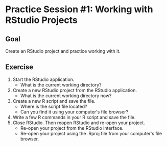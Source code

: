 # Practice Session #1: Working with RStudio Projects

## Goal

Create an RStudio project and practice working with it.

## Exercise

1. Start the RStudio application.
   * What is the current working directory?
1. Create a new RStudio project from the RStudio application.
   * What is the current working directory now?
2. Create a new R script and save the file.
   * Where is the script file located?
   * Can you find it using your computer's file browser?
3. Write a few R commands in your R script and save the file.
4. Close RStudio.  Then reopen RStudio and re-open your project.
   * Re-open your project from the RStudio interface.
   * Re-open your project using the .Rproj file from your computer's file browser.
